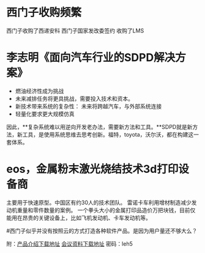 
# 西门子收购频繁

西门子收购了西递安科
西门子国家发改委签约
收购了LMS


# 李志明《面向汽车行业的SDPD解决方案》

* 燃油经济性成为挑战
* 未来减排任务将更具挑战，需要投入技术和资本。
* 新技术带来系统的复杂性：  未来将跨越汽车，与外部系统连接
* 轻量化要求更大规模仿真

因此，**复杂系统难以用逆向开发老办法，需要新方法和工具。**SDPD就是新方法，新工具，是使用系统思维去思考创新。福特，toyota，沃尔沃，都在构建这一套体系。

# eos，金属粉末激光烧结技术3d打印设备商
主要用于快速原型。中国区有约30人的技术团队。
雷诺卡车利用增材制造减少发动机重量和零件数量的案例。
一个拳头大小的金属打印品造价万把块钱，目前仅能用在昂贵的关键设备上，比如飞机发动机、卡车发动机等。

#西门子似乎并没有按照云的方式打造各种软件产品。是因为用户量还不够大么？

附：[产品介绍下载地址](http://www.vogel.com.cn/top/2017/sim&test/index.html)
	[会议资料下载地址](http://pan.baidu.com/s/1c2EikSw) 密码：leh5